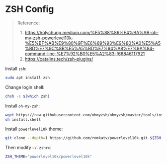 # ZSH Config

> Reference:
> 1. https://holychung.medium.com/%E5%88%86%E4%BA%AB-oh-my-zsh-powerlevel10k-%E5%BF%AB%E9%80%9F%E6%89%93%E9%80%A0%E5%A5%BD%E7%9C%8B%E5%A5%BD%E7%94%A8%E7%9A%84-command-line-%E7%92%B0%E5%A2%83-f66846117921
> 2. https://catalins.tech/zsh-plugins/

Install `zsh`:

```bash
sudo apt install zsh
```

Change login shell:

```bash
chsh -s $(which zsh)
```

Install `oh-my-zsh`:

```bash
wget https://raw.githubusercontent.com/ohmyzsh/ohmyzsh/master/tools/install.sh
sh install.shell
```

Install `powerlevel10k` theme:

```bash
git clone --depth=1 https://github.com/romkatv/powerlevel10k.git ${ZSH_CUSTOM:-$HOME/.oh-my-zsh/custom}/themes/powerlevel10k
```

Then modify `~/.zshrc`:

```bash
ZSH_THEME="powerlevel10k/powerlevel10k"
```

